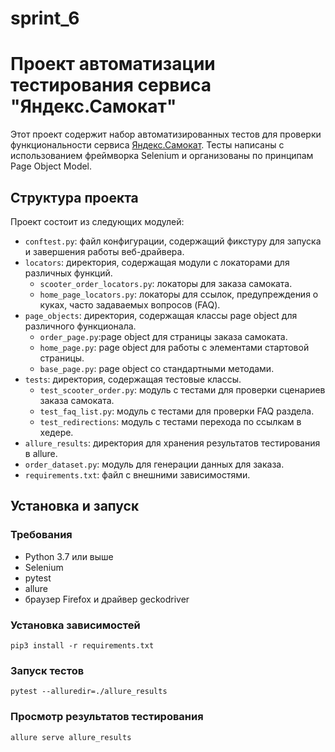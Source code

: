 # sprint_6
# Проект автоматизации тестирования сервиса "Яндекс.Самокат"

Этот проект содержит набор автоматизированных тестов для проверки функциональности сервиса [Яндекс.Самокат](https://qa-scooter.praktikum-services.ru/). 
Тесты написаны с использованием фреймворка Selenium и организованы по принципам Page Object Model.

## Структура проекта

Проект состоит из следующих модулей:

- `conftest.py`: файл конфигурации, содержащий фикстуру для запуска и завершения работы веб-драйвера.
- `locators`: директория, содержащая модули с локаторами для различных функций.
  - `scooter_order_locators.py`: локаторы для заказа самоката.
  - `home_page_locators.py`: локаторы для ссылок, предупреждения о куках, часто задаваемых вопросов (FAQ).
- `page_objects`: директория, содержащая классы page object для различного функционала.
  - `order_page.py`:page object для страницы заказа самоката.
  - `home_page.py`: page object для работы с элементами стартовой страницы.
  - `base_page.py`: page object со стандартными методами.
- `tests`: директория, содержащая тестовые классы.
  - `test_scooter_order.py`: модуль с тестами для проверки сценариев заказа самоката.
  - `test_faq_list.py`: модуль с тестами для проверки FAQ раздела.
  - `test_redirections`: модуль с тестами перехода по ссылкам в хедере.
- `allure_results`: директория для хранения результатов тестирования в allure.
- `order_dataset.py`: модуль для генерации данных для заказа.
- `requirements.txt`: файл с внешними зависимостями.

## Установка и запуск

### Требования

- Python 3.7 или выше
- Selenium
- pytest
- allure
- браузер Firefox и драйвер geckodriver

### Установка зависимостей

```
pip3 install -r requirements.txt
```

### Запуск тестов

```
pytest --alluredir=./allure_results
```

### Просмотр результатов тестирования

```
allure serve allure_results
```
